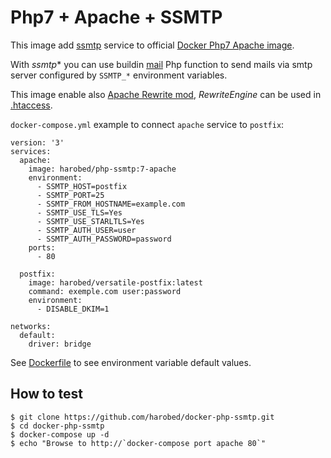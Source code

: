 # Php7 + Apache + SSMTP

This image add [ssmtp](https://wiki.archlinux.org/index.php/SSMTP) service to official
[Docker Php7 Apache image](https://github.com/docker-library/php/blob/fd8e15250a0c7667b161c34a25f7916b01f72367/7.2/stretch/apache/Dockerfile).

With *ssmtp** you can use buildin [mail](http://php.net/manual/en/function.mail.php) Php function
to send mails via smtp server configured by `SSMTP_*` environment variables.

This image enable also [Apache Rewrite mod](http://httpd.apache.org/docs/current/mod/mod_rewrite.html), *RewriteEngine* can be used in [.htaccess](www/.htaccess).

`docker-compose.yml` example to connect `apache` service to `postfix`:

```
version: '3'
services:
  apache:
    image: harobed/php-ssmtp:7-apache
    environment:
      - SSMTP_HOST=postfix
      - SSMTP_PORT=25
      - SSMTP_FROM_HOSTNAME=example.com
      - SSMTP_USE_TLS=Yes
      - SSMTP_USE_STARLTLS=Yes
      - SSMTP_AUTH_USER=user
      - SSMTP_AUTH_PASSWORD=password
    ports:
      - 80

  postfix:
    image: harobed/versatile-postfix:latest
    command: exemple.com user:password
    environment:
      - DISABLE_DKIM=1

networks:
  default:
    driver: bridge
```

See [Dockerfile](Dockerfile) to see environment variable default values.


## How to test

```
$ git clone https://github.com/harobed/docker-php-ssmtp.git
$ cd docker-php-ssmtp
$ docker-compose up -d
$ echo "Browse to http://`docker-compose port apache 80`"
```

